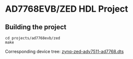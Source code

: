 # AD7768EVB/ZED HDL Project

## Building the project

```
cd projects/ad7768evb/zed
make
```

Corresponding device tree: [zynq-zed-adv7511-ad7768.dts](https://github.com/analogdevicesinc/linux/blob/main/arch/arm/boot/dts/xilinx/zynq-zed-adv7511-ad7768.dts)